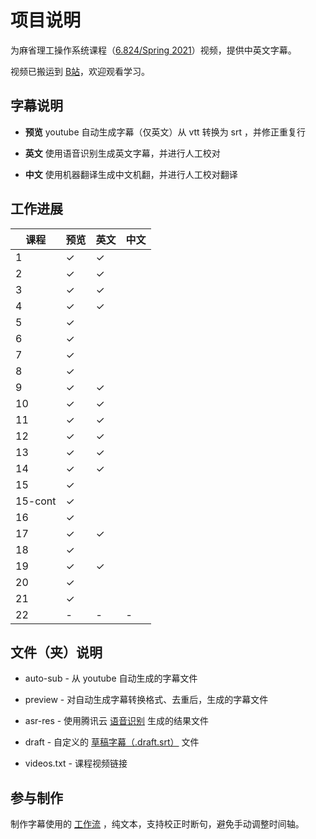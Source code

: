 # 项目说明

为麻省理工操作系统课程（[6.824/Spring 2021](https://pdos.csail.mit.edu/6.824/schedule.html)）视频，提供中英文字幕。

视频已搬运到 [B站](https://www.bilibili.com/video/BV16f4y1z7kn/)，欢迎观看学习。

## 字幕说明

- **预览** youtube 自动生成字幕（仅英文）从 vtt 转换为 srt ，并修正重复行

- **英文** 使用语音识别生成英文字幕，并进行人工校对

- **中文** 使用机器翻译生成中文机翻，并进行人工校对翻译

## 工作进展

| 课程    | 预览    | 英文    | 中文 |
|---------|---------|---------|------|
| 1       | &check; | &check; |      |
| 2       | &check; | &check; |      |
| 3       | &check; | &check; |      |
| 4       | &check; | &check; |      |
| 5       | &check; |         |      |
| 6       | &check; |         |      |
| 7       | &check; |         |      |
| 8       | &check; |         |      |
| 9       | &check; | &check; |      |
| 10      | &check; | &check; |      |
| 11      | &check; | &check; |      |
| 12      | &check; | &check; |      |
| 13      | &check; | &check; |      |
| 14      | &check; | &check; |      |
| 15      | &check; |         |      |
| 15-cont | &check; |         |      |
| 16      | &check; |         |      |
| 17      | &check; | &check; |      |
| 18      | &check; |         |      |
| 19      | &check; | &check; |      |
| 20      | &check; |         |      |
| 21      | &check; |         |      |
| 22      | -       | -       | -    |

## 文件（夹）说明

- auto-sub - 从 youtube 自动生成的字幕文件

- preview - 对自动生成字幕转换格式、去重后，生成的字幕文件

- asr-res - 使用腾讯云 [语音识别](https://cloud.tencent.com/document/product/1093/37139) 生成的结果文件

- draft - 自定义的 [草稿字幕（.draft.srt）](https://github.com/mayf09/subtitle-tools/blob/develop/draft.srt.md) 文件

- videos.txt - 课程视频链接

## 参与制作

制作字幕使用的 [工作流](https://github.com/mayf09/subtitle-tools/blob/develop/example/README.md) ，纯文本，支持校正时断句，避免手动调整时间轴。
